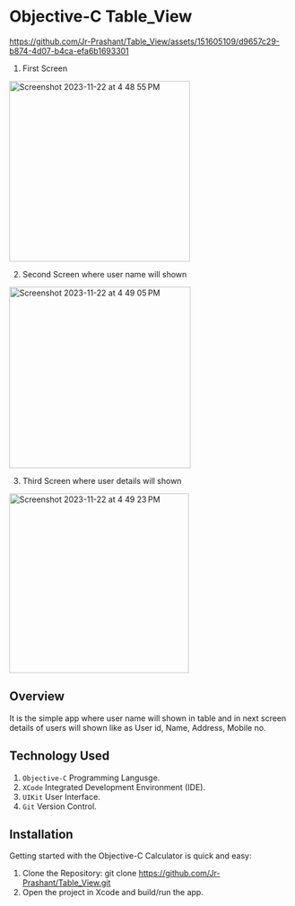 # Objective-C Table_View

https://github.com/Jr-Prashant/Table_View/assets/151605109/d9657c29-b874-4d07-b4ca-efa6b1693301

1. First Screen
<img width="322" alt="Screenshot 2023-11-22 at 4 48 55 PM" src="https://github.com/Jr-Prashant/Table_View/assets/151605109/fdeb4d8b-cbd1-4998-9224-f821edc64a45">

2. Second Screen where user name will shown
<img width="323" alt="Screenshot 2023-11-22 at 4 49 05 PM" src="https://github.com/Jr-Prashant/Table_View/assets/151605109/5d0b8b27-a270-4a2a-9cbf-bd58fbc64e3b">

3. Third Screen where user details will shown
<img width="320" alt="Screenshot 2023-11-22 at 4 49 23 PM" src="https://github.com/Jr-Prashant/Table_View/assets/151605109/bf04f3f2-f9cd-4121-9928-99b8f08a5708">

## Overview
<p> It is the simple app where user name will shown in table and in next screen details of users will shown like as User id, Name, Address, Mobile no. </p>

## Technology Used
1. `Objective-C` Programming Langusge.
2. `XCode` Integrated Development Environment (IDE).
3. `UIKit` User Interface.
4. `Git` Version Control.

## Installation
Getting started with the Objective-C Calculator is quick and easy:
1. Clone the Repository: git clone https://github.com/Jr-Prashant/Table_View.git
2. Open the project in Xcode and build/run the app.

